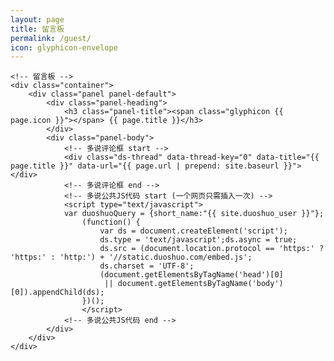 ```yaml
---
layout: page
title: 留言板
permalink: /guest/
icon: glyphicon-envelope
---
```

	<!-- 留言板 -->
	<div class="container">
		<div class="panel panel-default">
			<div class="panel-heading">
				<h3 class="panel-title"><span class="glyphicon {{ page.icon }}"></span> {{ page.title }}</h3>
			</div>
			<div class="panel-body">
				<!-- 多说评论框 start -->
				<div class="ds-thread" data-thread-key="0" data-title="{{ page.title }}" data-url="{{ page.url | prepend: site.baseurl }}"></div>
				<!-- 多说评论框 end -->
				<!-- 多说公共JS代码 start (一个网页只需插入一次) -->
				<script type="text/javascript">
				var duoshuoQuery = {short_name:"{{ site.duoshuo_user }}"};
					(function() {
						var ds = document.createElement('script');
						ds.type = 'text/javascript';ds.async = true;
						ds.src = (document.location.protocol == 'https:' ? 'https:' : 'http:') + '//static.duoshuo.com/embed.js';
						ds.charset = 'UTF-8';
						(document.getElementsByTagName('head')[0] 
						 || document.getElementsByTagName('body')[0]).appendChild(ds);
					})();
					</script>
				<!-- 多说公共JS代码 end -->
			</div>
		</div>
	</div>